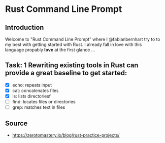 # Rust Command Line Prompt

## Introduction

Welcome to "Rust Command Line Prompt" where I @fabianbernhart try to to my best with getting started with Rust. I already fall in love with this language propably **love** at the first glance ...


## Task: 1 Rewriting existing tools in Rust can provide a great baseline to get started:

- [x] echo: repeats input
- [x] cat: concatenates files
- [x] ls: lists directoriesf
- [ ] find: locates files or directories
- [ ] grep: matches text in files

## Source

- https://zerotomastery.io/blog/rust-practice-projects/
